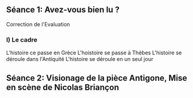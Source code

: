 ## Séance 1: Avez-vous bien lu ?
Correction de l'Evaluation
### I) Le cadre

L'histoire ce passe en Grèce
L'hoistoire se passe à Thèbes
L'histoire se déroule dans l'Antiquité
L'histoire se déroule en un seul jour

## Séance 2: Visionage de la pièce Antigone, Mise en scène de Nicolas Briançon

